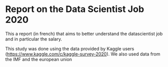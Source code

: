 # Report on the Data Scientist Job 2020

This a report (in french) that aims to better understand the datascientist job and in particular the salary.

This study was done using the data provided by Kaggle users (https://www.kaggle.com/c/kaggle-survey-2020). We also used data from the IMF and the european union
